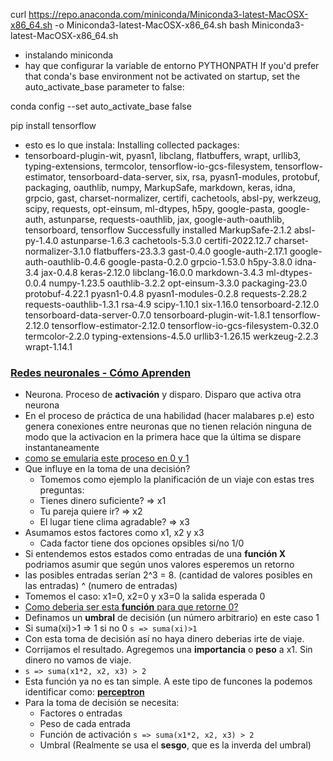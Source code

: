 curl https://repo.anaconda.com/miniconda/Miniconda3-latest-MacOSX-x86_64.sh -o Miniconda3-latest-MacOSX-x86_64.sh
bash Miniconda3-latest-MacOSX-x86_64.sh

- instalando miniconda
- hay que configurar la variable de entorno PYTHONPATH
If you'd prefer that conda's base environment not be activated on startup, 
   set the auto_activate_base parameter to false: 

conda config --set auto_activate_base false

pip install tensorflow
- esto es lo que instala:
Installing collected packages: 
- tensorboard-plugin-wit, pyasn1, libclang, flatbuffers, wrapt, urllib3, typing-extensions, termcolor, tensorflow-io-gcs-filesystem, tensorflow-estimator, tensorboard-data-server, six, rsa, pyasn1-modules, protobuf, packaging, oauthlib, numpy, MarkupSafe, markdown, keras, idna, grpcio, gast, charset-normalizer, certifi, cachetools, absl-py, werkzeug, scipy, requests, opt-einsum, ml-dtypes, h5py, google-pasta, google-auth, astunparse, requests-oauthlib, jax, google-auth-oauthlib, tensorboard, tensorflow
Successfully installed MarkupSafe-2.1.2 absl-py-1.4.0 astunparse-1.6.3 cachetools-5.3.0 certifi-2022.12.7 charset-normalizer-3.1.0 flatbuffers-23.3.3 gast-0.4.0 google-auth-2.17.1 google-auth-oauthlib-0.4.6 google-pasta-0.2.0 grpcio-1.53.0 h5py-3.8.0 idna-3.4 jax-0.4.8 keras-2.12.0 libclang-16.0.0 markdown-3.4.3 ml-dtypes-0.0.4 numpy-1.23.5 oauthlib-3.2.2 opt-einsum-3.3.0 packaging-23.0 protobuf-4.22.1 pyasn1-0.4.8 pyasn1-modules-0.2.8 requests-2.28.2 requests-oauthlib-1.3.1 rsa-4.9 scipy-1.10.1 six-1.16.0 tensorboard-2.12.0 tensorboard-data-server-0.7.0 tensorboard-plugin-wit-1.8.1 tensorflow-2.12.0 tensorflow-estimator-2.12.0 tensorflow-io-gcs-filesystem-0.32.0 termcolor-2.2.0 typing-extensions-4.5.0 urllib3-1.26.15 werkzeug-2.2.3 wrapt-1.14.1

### [Redes neuronales - Cómo Aprenden](https://www.youtube.com/watch?v=CU24iC3grq8)
- Neurona. Proceso de **activación** y disparo. Disparo que activa otra neurona
- En el proceso de práctica de una habilidad (hacer malabares p.e) esto genera conexiones entre neuronas que no tienen relación ninguna
de modo que la activacion en la primera hace que la última se dispare instantaneamente
- [como se emularia este proceso en 0 y 1](https://youtu.be/CU24iC3grq8?t=201)
- Que influye en la toma de una decisión?
  - Tomemos como ejemplo la planificación de un viaje con estas tres preguntas:
  - Tienes dinero suficiente?  => x1
  - Tu pareja quiere ir? => x2
  - El lugar tiene clima agradable? => x3
- Asumamos estos factores como x1, x2 y x3
  - Cada factor tiene dos opciones opsibles si/no  1/0
- Si entendemos estos estados como entradas de una **función X** podriamos asumir que según unos valores esperemos un retorno
- las posibles entradas serían 2^3 = 8.  (cantidad de valores posibles en las entradas) ^ (numero de entradas)
- Tomemos el caso: x1=0, x2=0 y x3=0 la salida esperada 0
- [Como deberia ser esta **función** para que retorne 0?](https://youtu.be/CU24iC3grq8?t=297)
- Definamos un **umbral** de decisión (un número arbitrario) en este caso 1
- Si suma(xi)>1 => 1 si no 0 `s => suma(xi)>1`
- Con esta toma de decisión así no haya dinero deberias irte de viaje.
- Corrijamos el resultado. Agregemos una **importancia** o **peso** a x1.  Sin dinero no vamos de viaje.
- `s => suma(x1*2, x2, x3) > 2`
- Esta función ya no es tan simple. A este tipo de funcones la podemos identificar como: [**perceptron**](https://youtu.be/CU24iC3grq8?t=451)
- Para la toma de decisión se necesita:
  - Factores o entradas
  - Peso de cada entrada
  - Función de activación `s => suma(x1*2, x2, x3) > 2`
  - Umbral (Realmente se usa el **sesgo**, que es la inverda del umbral)